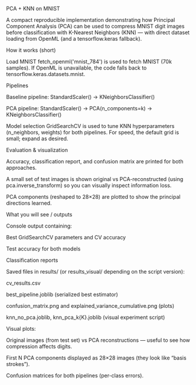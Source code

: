 PCA + KNN on MNIST

A compact reproducible implementation demonstrating how Principal Component Analysis (PCA) can be used to compress MNIST digit images before classification with K-Nearest Neighbors (KNN) — with direct dataset loading from OpenML (and a tensorflow.keras fallback). 

How it works (short)

Load MNIST
fetch_openml('mnist_784') is used to fetch MNIST (70k samples). If OpenML is unavailable, the code falls back to tensorflow.keras.datasets.mnist.

Pipelines

Baseline pipeline: StandardScaler() → KNeighborsClassifier()

PCA pipeline: StandardScaler() → PCA(n_components=k) → KNeighborsClassifier()

Model selection
GridSearchCV is used to tune KNN hyperparameters (n_neighbors, weights) for both pipelines. For speed, the default grid is small; expand as desired.

Evaluation & visualization

Accuracy, classification report, and confusion matrix are printed for both approaches.

A small set of test images is shown original vs PCA-reconstructed (using pca.inverse_transform) so you can visually inspect information loss.

PCA components (reshaped to 28×28) are plotted to show the principal directions learned.

What you will see / outputs

Console output containing:

Best GridSearchCV parameters and CV accuracy

Test accuracy for both models

Classification reports

Saved files in results/ (or results_visual/ depending on the script version):

cv_results.csv

best_pipeline.joblib (serialized best estimator)

confusion_matrix.png and explained_variance_cumulative.png (plots)

knn_no_pca.joblib, knn_pca_k{K}.joblib (visual experiment script)

Visual plots:

Original images (from test set) vs PCA reconstructions — useful to see how compression affects digits.

First N PCA components displayed as 28×28 images (they look like “basis strokes”).

Confusion matrices for both pipelines (per-class errors).
